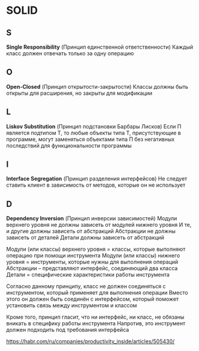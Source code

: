 <h1>SOLID</h1>
<h2>S</h2>
<p><strong>Single Responsibility</strong> (Принцип единственной ответственности)
Каждый класс должен отвечать только за одну операцию</p>
<h2>O</h2>
<p><strong>Open-Closed</strong> (Принцип открытости-закрытости)
Классы должны быть открыты для расширения, но закрыты для модификации</p>
<h2>L</h2>
<p><strong>Liskov Substitution</strong> (Принцип подстановки Барбары Лисков)
Если П является подтипом Т, то любые объекты типа Т, присутствующие в программе,
могут заменяться объектами типа П без негативных последствий для функциональности программы</p>
<h2>I</h2>
<p><strong>Interface Segregation</strong> (Принцип разделения интерфейсов)
Не следует ставить клиент в зависимость от методов, которые он не использует</p>
<h2>D</h2>
<p><strong>Dependency Inversion</strong> (Принцип инверсии зависимостей)
Модули верхнего уровня не должны зависеть от модулей нижнего уровня
И те, и другие должны зависеть от абстракций
Абстракции не должны зависеть от деталей
Детали должны зависеть от абстракций</p>
<p>Модули (или классы) верхнего уровня = классы, которые выполняют операцию при помощи инструмента
Модули (или классы) нижнего уровня = инструменты, которые нужны для выполнения операций
Абстракции – представляют интерфейс, соединяющий два класса
Детали = специфические характеристики работы инструмента</p>
<p>Согласно данному принципу, класс не должен соединяться с инструментом, который применяет для выполнения операции
Вместо этого он должен быть соединён с интерфейсом, который поможет установить связь между инструментом и классом</p>
<p>Кроме того, принцип гласит, что ни интерфейс, ни класс, не обязаны вникать в специфику работы инструмента
Напротив, это инструмент должен подходить под требования интерфейса</p>
<p><a href="https://habr.com/ru/companies/productivity_inside/articles/505430/">https://habr.com/ru/companies/productivity_inside/articles/505430/</a></p>